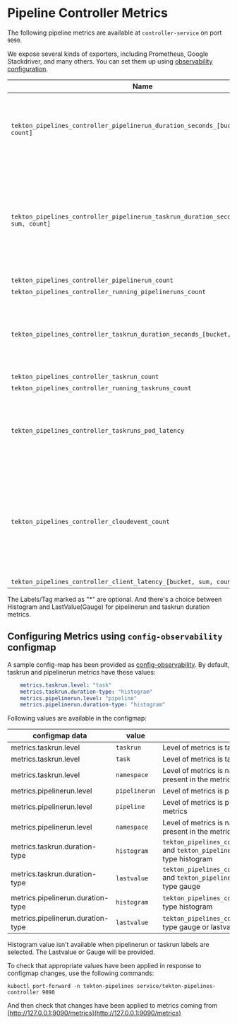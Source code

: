 <!--
---
linkTitle: "Pipeline Metrics"
weight: 1200
---
-->
# Pipeline Controller Metrics

The following pipeline metrics are available at `controller-service` on port `9090`.

We expose several kinds of exporters, including Prometheus, Google Stackdriver, and many others. You can set them up using [observability configuration](../config/config-observability.yaml).

|  Name | Type | Labels/Tags | Status |
| ---------- | ----------- | ----------- | ----------- |
| `tekton_pipelines_controller_pipelinerun_duration_seconds_[bucket, sum, count]` | Histogram/LastValue(Gauge) | `*pipeline`=&lt;pipeline_name&gt; <br> `*pipelinerun`=&lt;pipelinerun_name&gt; <br> `status`=&lt;status&gt; <br> `namespace`=&lt;pipelinerun-namespace&gt; | experimental |
| `tekton_pipelines_controller_pipelinerun_taskrun_duration_seconds_[bucket, sum, count]` | Histogram/LastValue(Gauge) | `*pipeline`=&lt;pipeline_name&gt; <br> `*pipelinerun`=&lt;pipelinerun_name&gt; <br> `status`=&lt;status&gt; <br> `*task`=&lt;task_name&gt; <br> `*taskrun`=&lt;taskrun_name&gt;<br> `namespace`=&lt;pipelineruns-taskruns-namespace&gt;| experimental |
| `tekton_pipelines_controller_pipelinerun_count` | Counter | `status`=&lt;status&gt; | experimental |
| `tekton_pipelines_controller_running_pipelineruns_count` | Gauge | | experimental |
| `tekton_pipelines_controller_taskrun_duration_seconds_[bucket, sum, count]` | Histogram/LastValue(Gauge) | `status`=&lt;status&gt; <br> `*task`=&lt;task_name&gt; <br> `*taskrun`=&lt;taskrun_name&gt;<br> `namespace`=&lt;pipelineruns-taskruns-namespace&gt; | experimental |
| `tekton_pipelines_controller_taskrun_count` | Counter | `status`=&lt;status&gt; | experimental |
| `tekton_pipelines_controller_running_taskruns_count` | Gauge | | experimental |
| `tekton_pipelines_controller_taskruns_pod_latency` | Gauge | `namespace`=&lt;taskruns-namespace&gt; <br> `pod`= &lt; taskrun_pod_name&gt; <br> `*task`=&lt;task_name&gt; <br> `*taskrun`=&lt;taskrun_name&gt;<br> | experimental |
| `tekton_pipelines_controller_cloudevent_count` | Counter | `*pipeline`=&lt;pipeline_name&gt; <br> `*pipelinerun`=&lt;pipelinerun_name&gt; <br> `status`=&lt;status&gt; <br> `*task`=&lt;task_name&gt; <br> `*taskrun`=&lt;taskrun_name&gt;<br> `namespace`=&lt;pipelineruns-taskruns-namespace&gt;| experimental |
| `tekton_pipelines_controller_client_latency_[bucket, sum, count]` | Histogram | | experimental |

The Labels/Tag marked as "*" are optional. And there's a choice between Histogram and LastValue(Gauge) for pipelinerun and taskrun duration metrics.


## Configuring Metrics using `config-observability` configmap

A sample config-map has been provided as [config-observability](./../config/config-observability.yaml). By default, taskrun and pipelinerun metrics have these values:

``` yaml
    metrics.taskrun.level: "task"
    metrics.taskrun.duration-type: "histogram"
    metrics.pipelinerun.level: "pipeline"
    metrics.pipelinerun.duration-type: "histogram"
```

Following values are available in the configmap:

| configmap data | value | description |
| ---------- | ----------- | ----------- |
| metrics.taskrun.level | `taskrun` | Level of metrics is taskrun |
| metrics.taskrun.level | `task` | Level of metrics is task and taskrun label isn't present in the metrics |
| metrics.taskrun.level | `namespace` | Level of metrics is namespace, and task and taskrun label isn't present in the metrics
| metrics.pipelinerun.level | `pipelinerun` | Level of metrics is pipelinerun |
| metrics.pipelinerun.level | `pipeline` | Level of metrics is pipeline and pipelinerun label isn't present in the metrics |
| metrics.pipelinerun.level | `namespace` | Level of metrics is namespace, pipeline and pipelinerun label isn't present in the metrics |
| metrics.taskrun.duration-type | `histogram` | `tekton_pipelines_controller_pipelinerun_taskrun_duration_seconds` and `tekton_pipelines_controller_taskrun_duration_seconds` is of type histogram |
| metrics.taskrun.duration-type | `lastvalue` | `tekton_pipelines_controller_pipelinerun_taskrun_duration_seconds` and `tekton_pipelines_controller_taskrun_duration_seconds` is of type gauge |
| metrics.pipelinerun.duration-type | `histogram` | `tekton_pipelines_controller_pipelinerun_duration_seconds` is of type histogram |
| metrics.pipelinerun.duration-type | `lastvalue` | `tekton_pipelines_controller_pipelinerun_duration_seconds` is of type gauge or lastvalue |

Histogram value isn't available when pipelinerun or taskrun labels are selected. The Lastvalue or Gauge will be provided.

To check that appropriate values have been applied in response to configmap changes, use the following commands:
```shell
kubectl port-forward -n tekton-pipelines service/tekton-pipelines-controller 9090
```

And then check that changes have been applied to metrics coming from [http://127.0.0.1:9090/metrics](http://127.0.0.1:9090/metrics)
